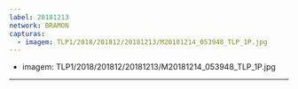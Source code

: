 ```yaml
---
label: 20181213
network: BRAMON
capturas:
  - imagem: TLP1/2018/201812/20181213/M20181214_053948_TLP_1P.jpg
---
```

  - imagem: TLP1/2018/201812/20181213/M20181214_053948_TLP_1P.jpg
---
